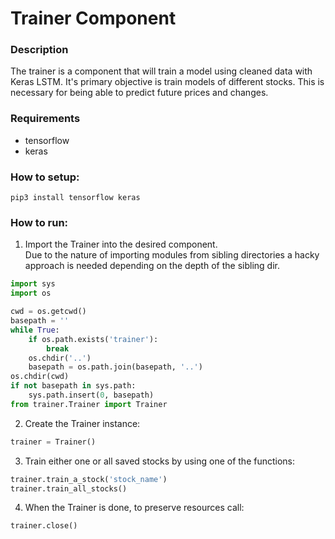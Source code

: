 # Trainer Component
### Description
The trainer is a component that will train a model using cleaned data with Keras LSTM. It's primary objective is train models of different stocks. This is necessary for being able to predict future prices and changes.

### Requirements

- tensorflow
- keras

### How to setup:

`pip3 install tensorflow keras`

### How to run:

1. Import the Trainer into the desired component. <br>
Due to the nature of importing modules from sibling directories a hacky approach is needed depending on the depth of the sibling dir.
```python
import sys
import os

cwd = os.getcwd()
basepath = ''
while True:
    if os.path.exists('trainer'):
        break
    os.chdir('..')
    basepath = os.path.join(basepath, '..')
os.chdir(cwd)
if not basepath in sys.path:
    sys.path.insert(0, basepath)
from trainer.Trainer import Trainer
```

2. Create the Trainer instance:
```python
trainer = Trainer()
```
3. Train either one or all saved stocks by using one of the functions:
```python
trainer.train_a_stock('stock_name')
trainer.train_all_stocks()
```

4. When the Trainer is done, to preserve resources call:
```python
trainer.close()
```

